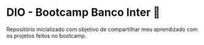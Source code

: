 # DIO - Bootcamp Banco Inter 🚀
Repositório inicializado com objetivo de compartilhar meu aprendizado com os projetos feitos no bootcamp.
